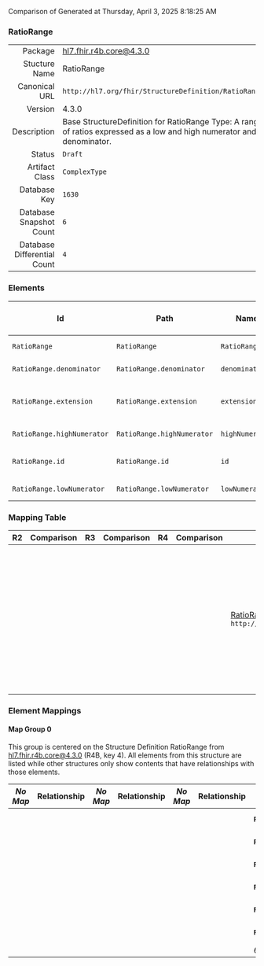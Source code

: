 Comparison of 
Generated at Thursday, April 3, 2025 8:18:25 AM

### RatioRange

|      |     |
| ---: | --- |
| Package | hl7.fhir.r4b.core@4.3.0 |
| Stucture Name | RatioRange |
| Canonical URL | `http://hl7.org/fhir/StructureDefinition/RatioRange` |
| Version | 4.3.0 |
| Description | Base StructureDefinition for RatioRange Type: A range of ratios expressed as a low and high numerator and a denominator. |
| Status | `Draft` |
| Artifact Class | `ComplexType` |
| Database Key | `1630` |
| Database Snapshot Count | `6` |
| Database Differential Count | `4` |

### Elements

| Id | Path | Name | Base Path | Short | Cardinality | Collated Type | Binding Strength | Binding Value Set |
| -- | ---- | ---- | --------- | ----- | ----------- | ------------- | ---------------- | ----------------- |
| `RatioRange` | `RatioRange` | `RatioRange` | RatioRange | Range of ratio values | 0..* | RatioRange |  |  |
| `RatioRange.denominator` | `RatioRange.denominator` | `denominator` | RatioRange.denominator | Denominator value | 0..1 | Quantity[http://hl7.org/fhir/StructureDefinition/SimpleQuantity] |  |  |
| `RatioRange.extension` | `RatioRange.extension` | `extension` | Element.extension | Additional content defined by implementations | 0..* | Extension |  |  |
| `RatioRange.highNumerator` | `RatioRange.highNumerator` | `highNumerator` | RatioRange.highNumerator | High Numerator limit | 0..1 | Quantity[http://hl7.org/fhir/StructureDefinition/SimpleQuantity] |  |  |
| `RatioRange.id` | `RatioRange.id` | `id` | Element.id | Unique id for inter-element referencing | 0..1 | id |  |  |
| `RatioRange.lowNumerator` | `RatioRange.lowNumerator` | `lowNumerator` | RatioRange.lowNumerator | Low Numerator limit | 0..1 | Quantity[http://hl7.org/fhir/StructureDefinition/SimpleQuantity] |  |  |
### Mapping Table

| R2 | Comparison | R3 | Comparison | R4 | Comparison | R4B | Comparison | R5
| --- | --- | --- | --- | --- | --- | --- | --- | ---
| | | | | | | [RatioRange](/docs/R4B/ComplexTypes/RatioRange.md)<br/> `http://hl7.org/fhir/StructureDefinition/RatioRange\|4.3.0` | →→→→→→→<br/>`Equivalent`<br/>- DBKey: `918`<br/>- Reviewed: `n/a`<br/>- By: `n/a`<br/>→→→→→→→<hr/>←←←←←←←<br/>`Equivalent`<br/>- DBKey: `1147`<br/>- Reviewed: `n/a`<br/>- By: `n/a`<br/>←←←←←←←| [RatioRange](/docs/R5/ComplexTypes/RatioRange.md)<br/> `http://hl7.org/fhir/StructureDefinition/RatioRange\|5.0.0` 

### Element Mappings


#### Map Group 0

This group is centered on the Structure Definition RatioRange from hl7.fhir.r4b.core@4.3.0 (R4B, key 4).
All elements from this structure are listed while other structures only show contents that have relationships with those elements.

| *No Map* | Relationship | *No Map* | Relationship | *No Map* | Relationship | R4B RatioRange| Relationship | [R5 RatioRange](/docs/R5/ComplexTypes/RatioRange.md)
| --- | --- | --- | --- | --- | --- | --- | --- | ---
| | | | | | | **`RatioRange`**| _Equivalent_<br/>(36273/36274)| `RatioRange`
| | | | | | | **`RatioRange.id`**| _Equivalent_<br/>(36275/36276)| `RatioRange.id`
| | | | | | | **`RatioRange.extension`**| _Equivalent_<br/>(36277/36278)| `RatioRange.extension`
| | | | | | | **`RatioRange.lowNumerator`**| _Equivalent_<br/>(36279/36280)| `RatioRange.lowNumerator`
| | | | | | | **`RatioRange.highNumerator`**| _Equivalent_<br/>(36281/36282)| `RatioRange.highNumerator`
| | | | | | | **`RatioRange.denominator`**| _Equivalent_<br/>(36283/36284)| `RatioRange.denominator`
| | | | | | | *6 of 6 elements used* | | *6 of 6 elements used* 


